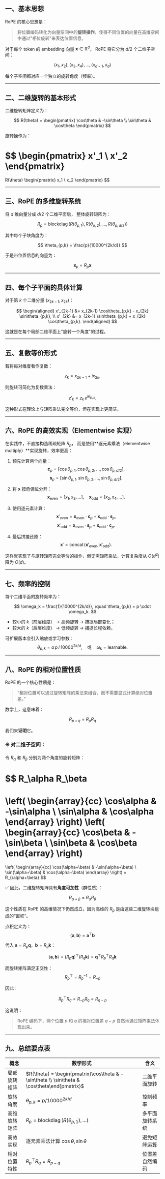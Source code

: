 ## 一、基本思想

RoPE 的核心思想是：

> 将位置编码转化为向量空间中的**旋转操作**，使得不同位置的向量在高维空间中通过"相位旋转"来表达位置信息。

对于每个 token 的 embedding 向量 $\mathbf{x} \in \mathbb{R}^d$，
RoPE 将它分为 $d/2$ 个二维子空间：

$$
(x_1, x_2), (x_3, x_4), \dots, (x_{d-1}, x_d)
$$

每个子空间都对应一个独立的旋转角度（频率）。

---

## 二、二维旋转的基本形式

二维旋转矩阵定义为：

$$
R(\theta) =
\begin{pmatrix}
\cos\theta & -\sin\theta \\
\sin\theta & \cos\theta
\end{pmatrix}
$$

旋转操作为：

$$
\begin{pmatrix}
x'_1 \\ x'_2
\end{pmatrix}
=
R(\theta)
\begin{pmatrix}
x_1 \\ x_2
\end{pmatrix}
$$

---

## 三、RoPE 的多维旋转系统

将 $d$ 维向量分成 $d/2$ 个二维平面后，
整体旋转矩阵为：

$$
R_p =
\operatorname{blockdiag}\big( R(\theta_{p,1}), R(\theta_{p,2}), \dots, R(\theta_{p,d/2}) \big)
$$

其中每个子块角度为：

$$
\theta_{p,k} = \frac{p}{10000^{2k/d}}
$$

于是带位置信息的向量为：

$$
\mathbf{x}_p = R_p \mathbf{x}
$$

---

## 四、每个子平面的具体计算

对于第 $k$ 个二维分量 $(x_{2k-1}, x_{2k})$：

$$
\begin{aligned}
x'_{2k-1} &= x_{2k-1} \cos\theta_{p,k} - x_{2k} \sin\theta_{p,k}, \\
x'_{2k}   &= x_{2k-1} \sin\theta_{p,k} + x_{2k} \cos\theta_{p,k}.
\end{aligned}
$$

这就是在每个局部二维平面上"旋转一个角度"的过程。

---

## 五、复数等价形式

若将每对维度看作复数：

$$
z_k = x_{2k-1} + i x_{2k},
$$

则旋转可简化为复数乘法：

$$
z'_k = z_k \, e^{i \theta_{p,k}}.
$$

这种形式在理论上与矩阵乘法完全等价，但在实现上更简洁。

---

## 六、RoPE 的高效实现（Elementwise 实现）

在实践中，不直接构造稀疏矩阵 $R_p$，
而是使用**逐元素乘法（elementwise multiply）**实现旋转，效率更高：

1. 预先计算两个向量：
   $$
   \mathbf{c}_p = [\cos\theta_{p,1}, \cos\theta_{p,2}, \dots, \cos\theta_{p,d/2}],
   $$
   $$
   \mathbf{s}_p = [\sin\theta_{p,1}, \sin\theta_{p,2}, \dots, \sin\theta_{p,d/2}].
   $$

2. 将 $\mathbf{x}$ 按奇偶位分开：
   $$
   \mathbf{x}_{\text{even}} = [x_1, x_3, \dots], \quad
   \mathbf{x}_{\text{odd}} = [x_2, x_4, \dots].
   $$

3. 使用逐元素计算：
   $$
   \mathbf{x}'_{\text{even}} = \mathbf{x}_{\text{even}} \cdot \mathbf{c}_p - \mathbf{x}_{\text{odd}} \cdot \mathbf{s}_p,
   $$
   $$
   \mathbf{x}'_{\text{odd}} = \mathbf{x}_{\text{even}} \cdot \mathbf{s}_p + \mathbf{x}_{\text{odd}} \cdot \mathbf{c}_p.
   $$

4. 最后拼接还原：
   $$
   \mathbf{x}' = \operatorname{concat}(\mathbf{x}'_{\text{even}}, \mathbf{x}'_{\text{odd}}).
   $$

这样就实现了与旋转矩阵完全等价的操作，但无需矩阵乘法，计算复杂度从 $O(d^2)$ 降为 $O(d)$。

---

## 七、频率的控制

每个二维平面的旋转频率为：

$$
\omega_k = \frac{1}{10000^{2k/d}},
\quad \theta_{p,k} = p \cdot \omega_k.
$$

* 较小的 $k$（前层维度） → 高频旋转 → 捕捉局部变化；
* 较大的 $k$（后层维度） → 低频旋转 → 捕捉长程依赖。

可扩展版本会引入缩放或学习参数：
$$
\theta_{p,k} = \alpha \, p \, / \, 10000^{2k/d}, \quad \text{或} \quad \omega_k = \text{learnable}.
$$

---

## 八、RoPE 的相对位置性质

RoPE 的一个核心性质是：

> “相对位置可以通过旋转矩阵的乘法来组合，而不需要显式计算绝对位置差。”

数学上，这意味着：

$$
R_{p+q} = R_p R_q
$$

我们来**证明**它。

### ✳️ 对二维子空间：

令 $R_\alpha$ 和 $R_\beta$ 分别为两个角度的旋转矩阵：

$$
R_\alpha R_\beta
=
\left(
\begin{array}{cc}
\cos\alpha & -\sin\alpha \\
\sin\alpha & \cos\alpha
\end{array}
\right)
\left(
\begin{array}{cc}
\cos\beta & -\sin\beta \\
\sin\beta & \cos\beta
\end{array}
\right)
=
\left(
\begin{array}{cc}
\cos(\alpha+\beta) & -\sin(\alpha+\beta) \\
\sin(\alpha+\beta) & \cos(\alpha+\beta)
\end{array}
\right)
= R_{\alpha+\beta}
$$


✅ 因此，二维旋转矩阵具有**角度可加性**（群性质）：

$$
R_{\alpha+\beta} = R_\alpha R_\beta
$$

这个性质在 RoPE 的高维情况下仍然成立，因为高维的 $R_p$ 是由这些二维旋转块组成的“直积”。

点积定义为：
$$
\langle \mathbf{a}, \mathbf{b} \rangle = \mathbf{a}^\top \mathbf{b}
$$

代入 $\mathbf{a} = R_p \mathbf{q}$，$\mathbf{b} = R_q \mathbf{k}$：

$$
\langle \mathbf{a}, \mathbf{b} \rangle
= (R_p \mathbf{q})^\top (R_q \mathbf{k})
= \mathbf{q}^\top R_p^\top R_q \mathbf{k}
$$

而旋转矩阵满足正交性：
$$
R_p^\top = R_p^{-1} = R_{-p}
$$

因此：

$$
R_p^\top R_q = R_{-p} R_q = R_{q-p}
$$

这说明：

> RoPE 编码下，两个位置 $p$ 和 $q$ 的相对位置差 $q-p$ 自然地通过矩阵乘法体现出来。


---

## 九、总结要点表

| 概念     | 数学形式                                                                                         | 含义      |
| ------ | -------------------------------------------------------------------------------------------- | ------- |
| 局部旋转矩阵 | $R(\theta) = \begin{pmatrix}\cos\theta & -\sin\theta \\ \sin\theta & \cos\theta\end{pmatrix}$ | 二维平面旋转  |
| 旋转角度   | $\theta_{p,k} = p / 10000^{2k/d}$                                                            | 控制频率    |
| 高维旋转矩阵 | $R_p = \operatorname{blockdiag}(R(\theta_{p,1}),\dots)$                                      | 多平面旋转系统 |
| 高效实现   | 逐元素乘法计算 $\cos\theta, \sin\theta$                                                             | 避免矩阵运算  |
| 相对位置特性 | $R_p^\top R_q = R_{p-q}$                                                                     | 位置差自然编码 |
